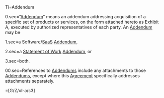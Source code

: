 Ti=Addendum

0.sec=“<a href='#Def.Addendum.sec' class='definedterm'>Addendum</a>” means an addendum addressing acquisition of a specific set of products or services, on the form attached hereto as Exhibit A, executed by authorized representatives of each party. An <a href='#Def.Addendum.sec' class='definedterm'>Addendum</a> may be

1.sec=a Software/<a href='#Def.SaaS.sec' class='definedterm'>SaaS</a> <a href='#Def.Addendum.sec' class='definedterm'>Addendum</a>,

2.sec=a <a href='#Def.Statement_of_Work.sec' class='definedterm'>Statement of Work</a> <a href='#Def.Addendum.sec' class='definedterm'>Addendum</a>, or

3.sec=both.

00.sec=References to <a href='#Def.Addendum.sec' class='definedterm'>Addendums</a> include any attachments to those <a href='#Def.Addendum.sec' class='definedterm'>Addendums</a>, except where this <a href='#Def.Agreement.sec' class='definedterm'>Agreement</a> specifically addresses attachments separately.

=[G/Z/ol-a/s3]
